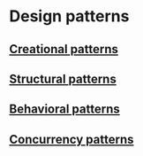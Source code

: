 # Design patterns

## [Creational patterns](object-oriented-paradigm/creational.md)
## [Structural patterns](object-oriented-paradigm/structural.md)
## [Behavioral patterns](object-oriented-paradigm/behavioral.md)
## [Concurrency patterns](object-oriented-paradigm/concurrency.md)
